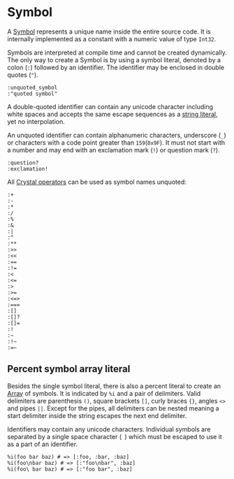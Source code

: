 # Symbol

A [Symbol](http://crystal-lang.org/api/Symbol.html) represents a unique name inside the entire source code.
It is internally implemented as a constant with a numeric value of type `Int32`.

Symbols are interpreted at compile time and cannot be created dynamically. The only way to create a Symbol is by using a symbol literal, denoted by a colon (`:`) followed by an identifier. The identifier may be enclosed in double quotes (`"`).

```crystal
:unquoted_symbol
:"quoted symbol"
```

A double-quoted identifier can contain any unicode character including white spaces and accepts the same escape sequences as a [string literal](./string.html), yet no interpolation.

An unquoted identifier can contain alphanumeric characters, underscore (`_`) or characters with a code point greater than `159`(`0x9F`). It must not start with a number and may end with an exclamation mark (`!`) or question mark (`?`).

```crystal
:question?
:exclamation!
```

All [Crystal operators](../operators.html) can be used as symbol names unquoted:
```crystal
:+
:-
:*
:/
:%
:&
:|
:^
:**
:>>
:<<
:==
:!=
:<
:<=
:>
:>=
:<=>
:===
:[]
:[]?
:[]=
:!
:~
:!~
:=~
```

## Percent symbol array literal

Besides the single symbol literal, there is also a percent literal to create an [Array](https://crystal-lang.org/api/Array.html) of symbols. It is indicated by `%i` and a pair of delimiters. Valid delimiters are parenthesis `()`, square brackets `[]`, curly braces `{}`, angles `<>` and pipes `||`. Except for the pipes, all delimiters can be nested meaning a start delimiter inside the string escapes the next end delimiter.

Identifiers may contain any unicode characters. Individual symbols are separated by a single space character (` `) which must be escaped to use it as a part of an identifier.

```crystal
%i(foo bar baz) # => [:foo, :bar, :baz]
%i(foo\nbar baz) # => [:"foo\nbar", :baz]
%i(foo\ bar baz) # => [:"foo bar", :baz]
```
